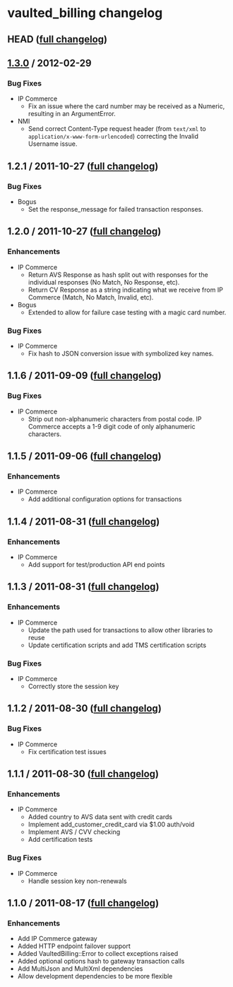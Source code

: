 # vaulted_billing changelog

## HEAD ([full changelog](https://github.com/envylabs/vaulted_billing/compare/v1.3.0...develop))


## [1.3.0][1.3.0.diff] / 2012-02-29

### Bug Fixes
* IP Commerce
  * Fix an issue where the card number may be received as a Numeric, resulting in an ArgumentError.
* NMI
  * Send correct Content-Type request header (from `text/xml` to `application/x-www-form-urlencoded`) correcting the Invalid Username issue.


## 1.2.1 / 2011-10-27 ([full changelog](http://github.com/envylabs/vaulted_billing/compare/v1.2.0...v1.2.1))

### Bug Fixes
* Bogus
  * Set the response_message for failed transaction responses.


## 1.2.0 / 2011-10-27 ([full changelog](http://github.com/envylabs/vaulted_billing/compare/v1.1.6...v1.2.0))

### Enhancements
* IP Commerce
  * Return AVS Response as hash split out with responses for the individual responses (No Match, No Response, etc).
  * Return CV Response as a string indicating what we receive from IP Commerce (Match, No Match, Invalid, etc).
* Bogus
  * Extended to allow for failure case testing with a magic card number.

### Bug Fixes
* IP Commerce
  * Fix hash to JSON conversion issue with symbolized key names.
    

## 1.1.6 / 2011-09-09 ([full changelog](http://github.com/envylabs/vaulted_billing/compare/v1.1.5...v1.1.6))

### Bug Fixes
* IP Commerce
  * Strip out non-alphanumeric characters from postal code. IP Commerce accepts a 1-9 digit code of only alphanumeric characters.
    

## 1.1.5 / 2011-09-06 ([full changelog](http://github.com/envylabs/vaulted_billing/compare/v1.1.4...v1.1.5))

### Enhancements
* IP Commerce
  * Add additional configuration options for transactions


## 1.1.4 / 2011-08-31 ([full changelog](http://github.com/envylabs/vaulted_billing/compare/v1.1.3...v1.1.4))

### Enhancements
* IP Commerce
  * Add support for test/production API end points


## 1.1.3 / 2011-08-31 ([full changelog](http://github.com/envylabs/vaulted_billing/compare/v1.1.2...v1.1.3))

### Enhancements
* IP Commerce
  * Update the path used for transactions to allow other libraries to reuse
  * Update certification scripts and add TMS certification scripts

### Bug Fixes
* IP Commerce
  * Correctly store the session key


## 1.1.2 / 2011-08-30 ([full changelog](http://github.com/envylabs/vaulted_billing/compare/v1.1.1...v1.1.2))

### Bug Fixes
* IP Commerce
  * Fix certification test issues


## 1.1.1 / 2011-08-30 ([full changelog](http://github.com/envylabs/vaulted_billing/compare/v1.1.0...v1.1.1))

### Enhancements
* IP Commerce
  * Added country to AVS data sent with credit cards
  * Implement add_customer_credit_card via $1.00 auth/void
  * Implement AVS / CVV checking
  * Add certification tests

### Bug Fixes
* IP Commerce
  * Handle session key non-renewals
  

## 1.1.0 / 2011-08-17 ([full changelog](http://github.com/envylabs/vaulted_billing/compare/v1.0.2...v1.1.0))

### Enhancements
* Add IP Commerce gateway
* Added HTTP endpoint failover support
* Added VaultedBilling::Error to collect exceptions raised
* Added optional options hash to gateway transaction calls
* Add MultiJson and MultiXml dependencies
* Allow development dependencies to be more flexible


[1.3.0.diff]: https://github.com/envylabs/vaulted_billing/compare/v1.2.1...v1.3.0
